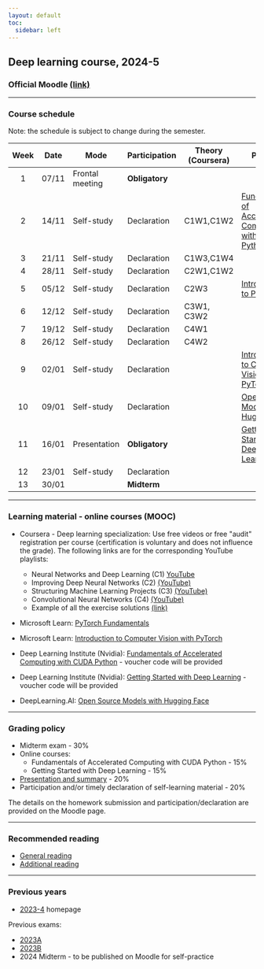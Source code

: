 ```yaml
---
layout: default
toc:
  sidebar: left
---
```

## Deep learning course, 2024-5

### Official Moodle [(link)](https://moodle.sce.ac.il/course/view.php?id=30423)

---

### Course schedule
Note: the schedule is subject to change during the semester.

| Week | Date  | Mode            | Participation | Theory (Coursera) | Practice                                                                                                       |
|:---:|:-----:| --------------- | ------------- | ----------------- | ----------------------------------------------------------- |
|  1   | 07/11 | Frontal meeting | **Obligatory**    |                   |     |
|  2   | 14/11 | Self-study      | Declaration   | C1W1,C1W2         | [Fundamentals of Accelerated Computing with CUDA Python](https://learn.nvidia.com/courses/course-detail?course_id=course-v1:DLI+C-AC-02+V1) |
|  3   | 21/11 | Self-study      | Declaration   | C1W3,C1W4         |    |
|  4   | 28/11 | Self-study      | Declaration   | C2W1,C1W2         |       |
|  5   | 05/12 | Self-study      | Declaration   | C2W3              | [Introduction to PyTorch](https://learn.microsoft.com/en-us/training/modules/intro-machine-learning-pytorch/)  |
|  6   | 12/12 | Self-study      | Declaration   | C3W1, C3W2        |     |
|  7   | 19/12 | Self-study      | Declaration   | C4W1              |    |
|  8   | 26/12 | Self-study      | Declaration   | C4W2              |   |
|  9   | 02/01 | Self-study      | Declaration   |                   | [Introduction to Computer Vision with PyTorch](https://learn.microsoft.com/en-us/training/modules/intro-computer-vision-pytorch/) |
|  10  | 09/01 | Self-study      | Declaration   |                   | [Open Source Models with Hugging Face](https://www.deeplearning.ai/short-courses/open-source-models-hugging-face/) |
|  11  | 16/01 | Presentation    | **Obligatory**    |                   | [Getting Started with Deep Learning](https://learn.nvidia.com/courses/course-detail?course_id=course-v1:DLI+S-FX-01+V1) |
|  12  | 23/01 | Self-study      | Declaration   |                   |     |
|  13  | 30/01 |                 | **Midterm**       |                   |   |

---

### Learning material - online courses (MOOC)

* Coursera - Deep learning specialization: Use free videos or free "audit" registration per course (certification is voluntary and does not influence the grade). The following links are for the corresponding YouTube playlists:
  - Neural Networks and Deep Learning (C1) [YouTube](https://www.youtube.com/playlist?list=PLkDaE6sCZn6Ec-XTbcX1uRg2_u4xOEky0)
  - Improving Deep Neural Networks (C2) [(YouTube)](https://www.youtube.com/playlist?list=PLkDaE6sCZn6Hn0vK8co82zjQtt3T2Nkqc)
  - Structuring Machine Learning Projects (C3) [(YouTube)](https://www.youtube.com/playlist?list=PLkDaE6sCZn6E7jZ9sN_xHwSHOdjUxUW_b)
  - Convolutional Neural Networks (C4) [(YouTube)](https://www.youtube.com/playlist?list=PLkDaE6sCZn6Gl29AoE31iwdVwSG-KnDzF)
  - Example of all the exercise solutions [(link)](https://github.com/amanchadha/coursera-deep-learning-specialization)

* Microsoft Learn: [PyTorch Fundamentals](https://learn.microsoft.com/en-us/training/paths/pytorch-fundamentals/)
* Microsoft Learn: [Introduction to Computer Vision with PyTorch](https://learn.microsoft.com/en-us/training/modules/intro-computer-vision-pytorch/)
* Deep Learning Institute (Nvidia): [Fundamentals of Accelerated Computing with CUDA Python](https://learn.nvidia.com/courses/course-detail?course_id=course-v1:DLI+C-AC-02+V1) - voucher code will be provided
* Deep Learning Institute (Nvidia): [Getting Started with Deep Learning](https://learn.nvidia.com/courses/course-detail?course_id=course-v1:DLI+S-FX-01+V1) - voucher code will be provided
* DeepLearning.AI: [Open Source Models with Hugging Face](https://www.deeplearning.ai/short-courses/open-source-models-hugging-face/)

---

### Grading policy
* Midterm exam - 30%
* Online courses:
  * Fundamentals of Accelerated Computing with CUDA Python - 15%
  * Getting Started with Deep Learning - 15%
* [Presentation and summary](/suppl/dl/2025/summary) - 20%
* Participation and/or timely declaration of self-learning material - 20%

The details on the homework submission and participation/declaration are provided on the Moodle page.

---

### Recommended reading
* [General reading](/suppl/dl/2025/reading2025)
* [Additional reading](/suppl/dl/2025/suppl_links)

---

### Previous years

* [2023-4](/suppl/dl/2024/dl2024) homepage

Previous exams:
* [2023A](/suppl/dl/exams/DL%20Exam2023A_sol.pdf)
* [2023B](/suppl/dl/exams/DL%20Exam2023B_sol.pdf)
* 2024 Midterm - to be published on Moodle for self-practice
